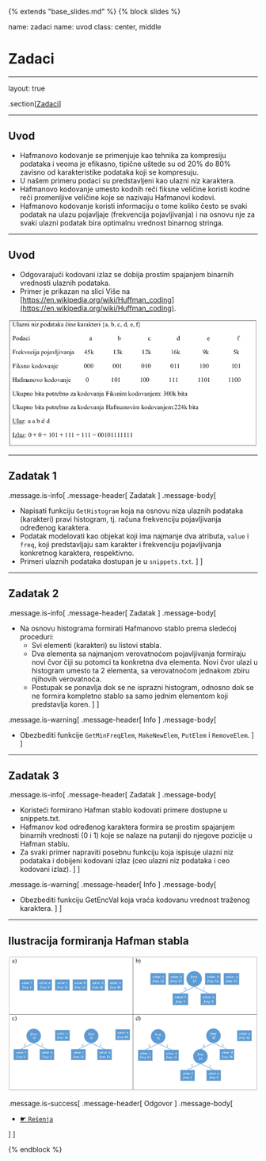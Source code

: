 {% extends "base_slides.md" %}
{% block slides %}

name: zadaci
name: uvod 
class: center, middle

# Zadaci

---
layout: true

.section[[Zadaci](#sadrzaj)]

---

## Uvod 

- Hafmanovo kodovanje se primenjuje kao tehnika za kompresiju podataka i veoma je efikasno, tipične uštede su od 20% do 80% zavisno od karakteristike podataka koji se kompresuju. 
- U našem primeru podaci su predstavljeni kao ulazni niz karaktera. 
- Hafmanovo kodovanje umesto kodnih reči fiksne veličine koristi kodne reči promenljive veličine koje se nazivaju Hafmanovi kodovi. 
- Hafmanovo kodovanje koristi informaciju o tome koliko često se svaki podatak na ulazu pojavljaje (frekvencija pojavljivanja) i na osnovu nje za svaki ulazni podatak bira optimalnu vrednost binarnog stringa.

---

## Uvod

- Odgovarajući kodovani izlaz se dobija prostim spajanjem binarnih vrednosti ulaznih podataka. 
- Primer je prikazan na slici Više na [https://en.wikipedia.org/wiki/Huffman_coding](https://en.wikipedia.org/wiki/Huffman_coding).

![:scale 75%](img/z6/uvod.png)

---
## Zadatak 1 

.message.is-info[
.message-header[
Zadatak
]
.message-body[
- Napisati funkciju `GetHistogram` koja na osnovu niza ulaznih podataka (karakteri) pravi histogram, tj. računa frekvenciju pojavljivanja određenog karaktera. 
- Podatak modelovati kao objekat koji ima najmanje dva atributa, `value` i `freq`, koji predstavljaju sam karakter i frekvenciju pojavljivanja konkretnog karaktera, respektivno. 
- Primeri ulaznih podataka dostupan je u `snippets.txt`.
]
]

---

## Zadatak 2

.message.is-info[
.message-header[
Zadatak
]
.message-body[
- Na osnovu histograma formirati Hafmanovo stablo prema sledećoj proceduri:
    - Svi elementi (karakteri) su listovi stabla.
    - Dva elementa sa najmanjom verovatnoćom pojavljivanja formiraju novi čvor čiji su potomci ta konkretna dva elementa. Novi čvor ulazi u histogram umesto ta 2 elementa, sa verovatnoćom jednakom zbiru njihovih verovatnoća.
    - Postupak se ponavlja dok se ne isprazni histogram, odnosno dok se ne formira kompletno stablo sa samo jednim elementom koji predstavlja koren.
]
]

.message.is-warning[
.message-header[
Info
]
.message-body[
- Obezbediti funkcije `GetMinFreqElem`, `MakeNewElem`, `PutElem` i `RemoveElem`.
]
]

---

## Zadatak 3 

.message.is-info[
.message-header[
Zadatak
]
.message-body[
- Koristeći formirano Hafman stablo kodovati primere dostupne u snippets.txt. 
- Hafmanov kod određenog karaktera formira se prostim spajanjem binarnih vrednosti (0 i 1) koje se nalaze na putanji do njegove pozicije u Hafman stablu. 
- Za svaki primer napraviti posebnu funkciju koja ispisuje ulazni niz podataka i dobijeni kodovani izlaz (ceo ulazni niz podataka i ceo kodovani izlaz).
]
]

.message.is-warning[
.message-header[
Info
]
.message-body[
- Obezbediti funkciju GetEncVal koja vraća kodovanu vrednost traženog
karaktera.
]
]

---

## Ilustracija formiranja Hafman stabla

![:scale 90%](img/z6/z3.png)

.message.is-success[
.message-header[
Odgovor
]
.message-body[
- <a target="_blank" rel="noopener noreferrer" href="../python-z6-resenja"> ☛ `Rešenja`</a>

]
]

{% endblock %}